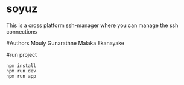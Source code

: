 # soyuz
This is a cross platform ssh-manager where you can manage the ssh connections

#Authors 
Mouly Gunarathne
Malaka Ekanayake 

#run project

```
npm install
npm run dev 
npm run app
```
